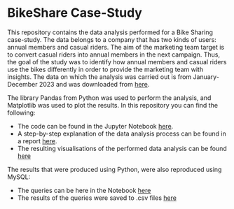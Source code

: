 # BikeShare Case-Study

This repository contains the data analysis performed for a Bike Sharing case-study. The data belongs to a company that has two kinds of users: annual members and casual riders. The aim of the marketing team target is to convert casual riders into annual members in the next campaign. Thus, the goal of the study was to identify how annual members and casual riders use the bikes differently in order to provide the marketing team with insights. The data on which the analysis was carried out is from January-December 2023 and was downloaded from [here](https://divvy-tripdata.s3.amazonaws.com/index.html).

The library Pandas from Python was used to perform the analysis, and Matplotlib was used to plot the results. In this repository you can find the following:
* The code can be found in the Jupyter Notebook [here](https://github.com/SummerKassem/BikeShareCS/blob/main/PythonCode/bike_share_analysis.ipynb). 
* A step-by-step explanation of the data analysis process can be found in a report [here](https://github.com/SummerKassem/BikeShareCS/blob/main/Report/Report.pdf).
* The resulting visualisations of the performed data analysis can be found [here](https://github.com/SummerKassem/BikeShareCS/tree/main/Visualisations)

The results that were produced using Python, were also reproduced using MySQL:
* The queries can be here in the Notebook [here](https://github.com/SummerKassem/BikeShareCS/blob/main/SQL/bike_share_analysis_sql.ipynb)
* The results of the queries were saved to .csv files [here](https://github.com/SummerKassem/BikeShareCS/tree/main/SQL/results)
